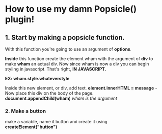 # How to use my damn Popsicle() plugin!

## 1. Start by making a popsicle function.

With this function you're going to use an argument of **options**.

**Inside** this function create the element wham with the argument of **div** to make **wham** an actual div.
Now since wham is now a  div you can begin styling in javascript. That's right, **IN JAVASCRIPT.**

**EX: wham.style.whateverstyle**
	
Inside this new element, or div, add text. 
	**element.innerHTML = message**
	-Now place this div on the body of the page.
	**document.appendChild(wham)**  _wham is the argument_


### 2. Make a button

make a variable, name it button and create it using **createElement("button")**



